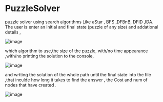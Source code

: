 # PuzzleSolver

puzzle solver using search algorithms Like aStar , BFS ,DFBnB, DFID ,IDA. 
The user is enter an initial and final state (puzzle of any size) and addational details ,

![image](https://user-images.githubusercontent.com/57864630/170976497-bb3932bc-e74c-40d9-8aac-8332ba6598a9.png)

which algorithm to use,the size of the puzzle, with/no time appearance ,with/no printing the solution to the console,

![image](https://user-images.githubusercontent.com/57864630/170976942-df2747dc-03f9-4187-91ee-0340d4ac358f.png)

and wrtting the solution of the whole path until the final state into the file ,that inculde how long it takes to find the answer ,
the Cost and num of nodes that have created .

![image](https://user-images.githubusercontent.com/57864630/170977501-6883ac00-8431-4268-81e0-1b8f3cb8d0b4.png)



